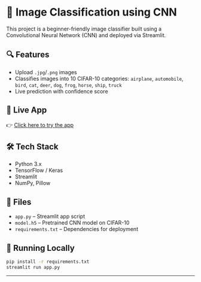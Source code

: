 # 🧠 Image Classification using CNN

This project is a beginner-friendly image classifier built using a Convolutional Neural Network (CNN) and deployed via Streamlit.

## 🔍 Features
- Upload `.jpg`/`.png` images
- Classifies images into 10 CIFAR-10 categories:
  `airplane`, `automobile`, `bird`, `cat`, `deer`, `dog`, `frog`, `horse`, `ship`, `truck`
- Live prediction with confidence score

## 🚀 Live App
👉 [Click here to try the app](https://image-cnn-demo.streamlit.app)

## 🛠 Tech Stack
- Python 3.x
- TensorFlow / Keras
- Streamlit
- NumPy, Pillow

## 📁 Files
- `app.py` – Streamlit app script
- `model.h5` – Pretrained CNN model on CIFAR-10
- `requirements.txt` – Dependencies for deployment

## 🧪 Running Locally

```bash
pip install -r requirements.txt
streamlit run app.py
```

---